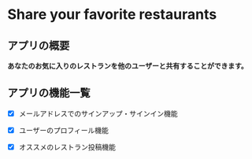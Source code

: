 # Share your favorite restaurants

## アプリの概要

**あなたのお気に入りのレストランを他のユーザーと共有することができます。**

## アプリの機能一覧

- [x] メールアドレスでのサインアップ・サインイン機能
- [x] ユーザーのプロフィール機能
- [x] オススメのレストラン投稿機能


